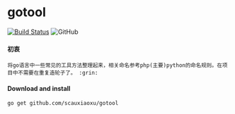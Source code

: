 # gotool
[![Build Status](https://travis-ci.org/scauxiaoxu/gotool.svg?branch=main)](https://travis-ci.org/scauxiaoxu/gotool)
![GitHub](https://img.shields.io/github/license/scauxiaoxu/gotool)

#### 初衷

    将go语言中一些常见的工具方法整理起来，相关命名参考php(主要)python的命名规则。在项目中不需要在重复造轮子了。 :grin:

#### Download and install

    go get github.com/scauxiaoxu/gotool
